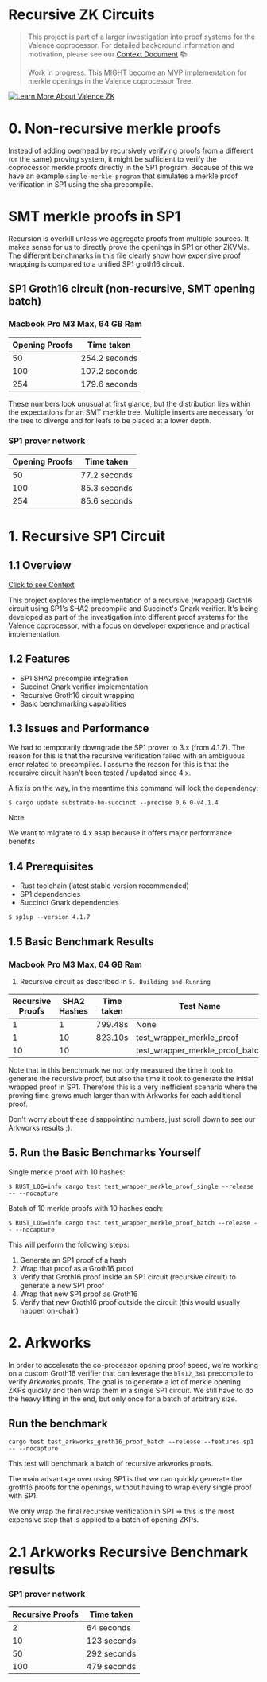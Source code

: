 # Recursive ZK Circuits

> This project is part of a larger investigation into proof systems for the Valence coprocessor. For detailed background information and motivation, please see our [Context Document](context.md) 📚
>
> Work in progress.
> This MIGHT become an MVP implementation for merkle openings
> in the Valence coprocessor Tree.

[![Learn More About Valence ZK](https://img.shields.io/badge/_Learn_More_About_Valence_ZK-2EA44F?style=for-the-badge&logo=github&logoColor=white)](context.md)

# 0. Non-recursive merkle proofs
Instead of adding overhead by recursively verifying proofs from a different (or the same) proving system,
it might be sufficient to verify the coprocessor merkle proofs directly in the SP1 program.
Because of this we have an example `simple-merkle-program` that simulates a merkle proof verification in SP1
using the sha precompile.

# SMT merkle proofs in SP1
Recursion is overkill unless we aggregate proofs from multiple sources.
It makes sense for us to directly prove the openings in SP1 or other
ZKVMs. The different benchmarks in this file clearly show
how expensive proof wrapping is compared to a unified SP1 groth16
circuit.
  
## SP1 Groth16 circuit (non-recursive, SMT opening batch)
### Macbook Pro M3 Max, 64 GB Ram
| Opening Proofs | Time taken |
|---|---|
| 50 |  254.2 seconds |
| 100 | 107.2 seconds | 
| 254 | 179.6 seconds |

These numbers look unusual at first glance,
but the distribution lies within the expectations
for an SMT merkle tree. Multiple inserts
are necessary for the tree to diverge and for leafs
to be placed at a lower depth.

### SP1 prover network
| Opening Proofs | Time taken |
|---|---|
| 50 |  77.2 seconds |
| 100 |  85.3 seconds |
| 254 |  85.6 seconds | 

# 1. Recursive SP1 Circuit

## 1.1 Overview
[Click to see Context](context.md)

This project explores the implementation of a recursive (wrapped) Groth16 circuit using SP1's SHA2 precompile and Succinct's Gnark verifier. It's being developed as part of the investigation into different proof systems for the Valence coprocessor, with a focus on developer experience and practical implementation.

## 1.2 Features

- SP1 SHA2 precompile integration
- Succinct Gnark verifier implementation
- Recursive Groth16 circuit wrapping
- Basic benchmarking capabilities


## 1.3 Issues and Performance

We had to temporarily downgrade the SP1 prover to 3.x (from 4.1.7).
The reason for this is that the recursive verification failed with an ambiguous 
error related to precompiles. I assume the reason for this is that the recursive 
circuit hasn't been tested / updated since 4.x.

A fix is on the way, in the meantime this command will lock the dependency:

```shell
$ cargo update substrate-bn-succinct --precise 0.6.0-v4.1.4
```

>[!NOTE]
> We want to migrate to 4.x asap because it offers major performance benefits

## 1.4 Prerequisites

- Rust toolchain (latest stable version recommended)
- SP1 dependencies
- Succinct Gnark dependencies

```shell
$ sp1up --version 4.1.7
```


## 1.5 Basic Benchmark Results
### Macbook Pro M3 Max, 64 GB Ram

1. Recursive circuit as described in `5. Building and Running`

| Recursive Proofs | SHA2 Hashes | Time taken | Test Name | 
|---|---|---|---|
| 1 | 1 | 799.48s | None |
| 1 | 10 | 823.10s | test_wrapper_merkle_proof |
| 10 | 10 |  | test_wrapper_merkle_proof_batch |

Note that in this benchmark we not only measured the time it took to generate the recursive proof,
but also the time it took to generate the initial wrapped proof in SP1. Therefore this is a very
inefficient scenario where the proving time grows much larger than with Arkworks for each additional
proof.

Don't worry about these disappointing numbers, just scroll down to see our Arkworks results ;).

## 5. Run the Basic Benchmarks Yourself

Single merkle proof with 10 hashes:

```shell
$ RUST_LOG=info cargo test test_wrapper_merkle_proof_single --release -- --nocapture
```

Batch of 10 merkle proofs with 10 hashes each:

```shell
$ RUST_LOG=info cargo test test_wrapper_merkle_proof_batch --release -- --nocapture
```

This will perform the following steps:

1. Generate an SP1 proof of a hash
2. Wrap that proof as a Groth16 proof
3. Verify that Groth16 proof inside an SP1 circuit (recursive circuit) to generate a new SP1 proof
4. Wrap that new SP1 proof as Groth16
5. Verify that new Groth16 proof outside the circuit (this would usually happen on-chain)


# 2. Arkworks 
In order to accelerate the co-processor opening proof speed, we're working on a custom Groth16 verifier
that can leverage the `bls12_381` precompile to verify Arkworks proofs. The goal is to generate a lot of
merkle opening ZKPs quickly and then wrap them in a single SP1 circuit. We still have to do the heavy lifting 
in the end, but only once for a batch of arbitrary size.


## Run the benchmark
```shell
cargo test test_arkworks_groth16_proof_batch --release --features sp1 -- --nocapture
```
This test will benchmark a batch of recursive arkworks proofs.

The main advantage over using SP1 is that we can quickly generate the groth16 proofs for the openings,
without having to wrap every single proof with SP1. 

We only wrap the final recursive verification in SP1 => this is the most expensive step that is applied
to a batch of opening ZKPs.

# 2.1 Arkworks Recursive Benchmark results

### SP1 prover network

| Recursive Proofs | Time taken |
|---|---|
| 2 | 64 seconds |
| 10 | 123 seconds |
| 50 | 292 seconds |
| 100 | 479 seconds | 